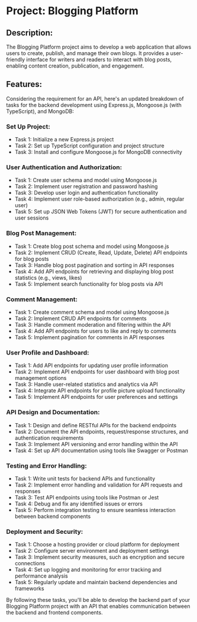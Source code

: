 # Project: Blogging Platform

## Description:

The Blogging Platform project aims to develop a web application that allows users to create, publish, and manage their own blogs. It provides a user-friendly interface for writers and readers to interact with blog posts, enabling content creation, publication, and engagement.

## Features:

Considering the requirement for an API, here's an updated breakdown of tasks for the backend development using Express.js, Mongoose.js (with TypeScript), and MongoDB:

### Set Up Project:

- Task 1: Initialize a new Express.js project
- Task 2: Set up TypeScript configuration and project structure
- Task 3: Install and configure Mongoose.js for MongoDB connectivity

### User Authentication and Authorization:

- Task 1: Create user schema and model using Mongoose.js
- Task 2: Implement user registration and password hashing
- Task 3: Develop user login and authentication functionality
- Task 4: Implement user role-based authorization (e.g., admin, regular user)
- Task 5: Set up JSON Web Tokens (JWT) for secure authentication and user sessions

### Blog Post Management:

- Task 1: Create blog post schema and model using Mongoose.js
- Task 2: Implement CRUD (Create, Read, Update, Delete) API endpoints for blog posts
- Task 3: Handle blog post pagination and sorting in API responses
- Task 4: Add API endpoints for retrieving and displaying blog post statistics (e.g., views, likes)
- Task 5: Implement search functionality for blog posts via API

### Comment Management:

- Task 1: Create comment schema and model using Mongoose.js
- Task 2: Implement CRUD API endpoints for comments
- Task 3: Handle comment moderation and filtering within the API
- Task 4: Add API endpoints for users to like and reply to comments
- Task 5: Implement pagination for comments in API responses

### User Profile and Dashboard:

- Task 1: Add API endpoints for updating user profile information
- Task 2: Implement API endpoints for user dashboard with blog post management options
- Task 3: Handle user-related statistics and analytics via API
- Task 4: Integrate API endpoints for profile picture upload functionality
- Task 5: Implement API endpoints for user preferences and settings

### API Design and Documentation:

- Task 1: Design and define RESTful APIs for the backend endpoints
- Task 2: Document the API endpoints, request/response structures, and authentication requirements
- Task 3: Implement API versioning and error handling within the API
- Task 4: Set up API documentation using tools like Swagger or Postman

### Testing and Error Handling:

- Task 1: Write unit tests for backend APIs and functionality
- Task 2: Implement error handling and validation for API requests and responses
- Task 3: Test API endpoints using tools like Postman or Jest
- Task 4: Debug and fix any identified issues or errors
- Task 5: Perform integration testing to ensure seamless interaction between backend components

### Deployment and Security:

- Task 1: Choose a hosting provider or cloud platform for deployment
- Task 2: Configure server environment and deployment settings
- Task 3: Implement security measures, such as encryption and secure connections
- Task 4: Set up logging and monitoring for error tracking and performance analysis
- Task 5: Regularly update and maintain backend dependencies and frameworks

By following these tasks, you'll be able to develop the backend part of your Blogging Platform project with an API that enables communication between the backend and frontend components.
